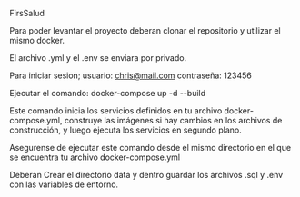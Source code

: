 FirsSalud

Para poder levantar el proyecto deberan clonar el repositorio y utilizar el mismo docker.

El archivo .yml y el .env se enviara por privado.


Para iniciar sesion;
usuario: chris@mail.com
contraseña: 123456

Ejecutar el comando: docker-compose up -d --build

Este comando inicia los servicios definidos en tu archivo docker-compose.yml, construye las imágenes si hay cambios en los archivos de construcción, y luego ejecuta los servicios en segundo plano.

Asegurense de ejecutar este comando desde el mismo directorio en el que se encuentra tu archivo docker-compose.yml

Deberan Crear el directorio data y dentro guardar los archivos .sql y .env con las variables de entorno.